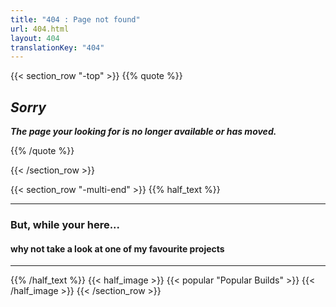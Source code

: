 ```yaml
---
title: "404 : Page not found"
url: 404.html
layout: 404
translationKey: "404"
---
```

{{< section_row "-top" >}}
{{% quote %}}

## ***Sorry***

***The page your looking for is no longer available or has moved.***

{{% /quote %}}

{{< /section_row >}}

{{< section_row "-multi-end" >}}
{{% half_text %}}

***

### **But, while your here...**

#### **why not take a look at one of my favourite projects**

***

{{% /half_text %}}
{{< half_image >}}
{{< popular "Popular Builds" >}}
{{< /half_image >}}
{{< /section_row >}}
